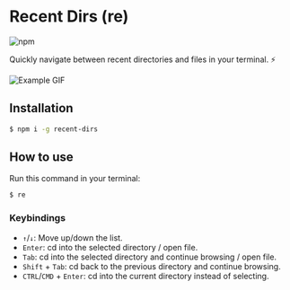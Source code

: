 # Recent Dirs (re)

![npm](https://img.shields.io/npm/v/recent-dirs)

Quickly navigate between recent directories and files in your terminal. ⚡

![Example GIF](https://user-images.githubusercontent.com/25268506/153297173-85ed0c24-8d91-4333-b0e3-56b5565d2210.gif)

## Installation

```bash
$ npm i -g recent-dirs
```

## How to use

Run this command in your terminal:

```bash
$ re
```

### Keybindings

-   `↑`/`↓`: Move up/down the list.
-   `Enter`: cd into the selected directory / open file.
-   `Tab`: cd into the selected directory and continue browsing / open file.
-   `Shift` + `Tab`: cd back to the previous directory and continue browsing.
-   `CTRL`/`CMD` + `Enter`: cd into the current directory instead of selecting.

